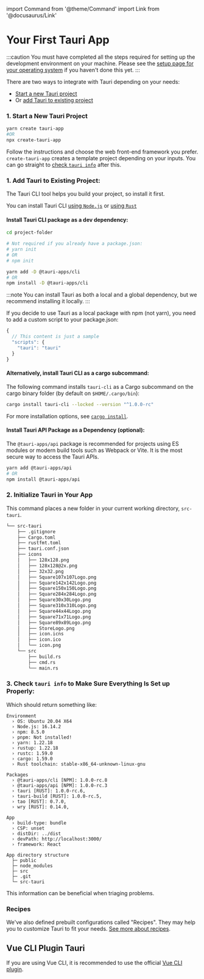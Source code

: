 import Command from '@theme/Command'
import Link from '@docusaurus/Link'

# Your First Tauri App

:::caution
You must have completed all the steps required for setting up the development environment on your machine. Please see the [setup page for your operating system][prerequisites] if you haven't done this yet.
:::

There are two ways to integrate with Tauri depending on your needs:

- [Start a new Tauri project](#1-start-a-new-tauri-project)
- Or [add Tauri to existing project](#1-add-tauri-to-existing-project)

### 1. Start a New Tauri Project

```bash
yarn create tauri-app
#OR
npx create-tauri-app
```

Follow the instructions and choose the web front-end framework you prefer. `create-tauri-app` creates a template project depending on your inputs. You can go straight to [check `tauri info`](#3-check-tauri-info-to-make-sure-everything-is-set-up-properly) after this.

### 1. Add Tauri to Existing Project:

The Tauri CLI tool helps you build your project, so install it first.

You can install Tauri CLI [using `Node.js`](#install-tauri-cli-package-as-a-dev-dependency) or [using `Rust`](#alternatively-install-tauri-cli-as-a-cargo-subcommand)

#### Install Tauri CLI package as a dev dependency:

```bash
cd project-folder

# Not required if you already have a package.json:
# yarn init
# OR
# npm init

yarn add -D @tauri-apps/cli
# OR
npm install -D @tauri-apps/cli
```

:::note
You can install Tauri as both a local and a global dependency, but we recommend installing it locally.
:::

If you decide to use Tauri as a local package with npm (not yarn), you need to add a custom script to your package.json:

```js title=package.json
{
  // This content is just a sample
  "scripts": {
    "tauri": "tauri"
  }
}
```

#### Alternatively, install Tauri CLI as a cargo subcommand:

The following command installs `tauri-cli` as a Cargo subcommand on the cargo binary folder (by default on `$HOME/.cargo/bin`):

```bash
cargo install tauri-cli --locked --version "^1.0.0-rc"
```

For more installation options, see [`cargo install`].

#### Install Tauri API Package as a Dependency (optional):

The `@tauri-apps/api` package is recommended for projects using ES modules or modern build tools such as Webpack or Vite. It is the most secure way to access the Tauri APIs.

```bash
yarn add @tauri-apps/api
# OR
npm install @tauri-apps/api
```

### 2. Initialize Tauri in Your App

<Command name="init" />

This command places a new folder in your current working directory, `src-tauri`.

```bash
└── src-tauri
    ├── .gitignore
    ├── Cargo.toml
    ├── rustfmt.toml
    ├── tauri.conf.json
    ├── icons
    │   ├── 128x128.png
    │   ├── 128x128@2x.png
    │   ├── 32x32.png
    │   ├── Square107x107Logo.png
    │   ├── Square142x142Logo.png
    │   ├── Square150x150Logo.png
    │   ├── Square284x284Logo.png
    │   ├── Square30x30Logo.png
    │   ├── Square310x310Logo.png
    │   ├── Square44x44Logo.png
    │   ├── Square71x71Logo.png
    │   ├── Square89x89Logo.png
    │   ├── StoreLogo.png
    │   ├── icon.icns
    │   ├── icon.ico
    │   └── icon.png
    └── src
        ├── build.rs
        ├── cmd.rs
        └── main.rs
```

### 3. Check `tauri info` to Make Sure Everything Is Set up Properly:

<Command name="info" />

Which should return something like:

```
Environment
  › OS: Ubuntu 20.04 X64
  › Node.js: 16.14.2
  › npm: 8.5.0
  › pnpm: Not installed!
  › yarn: 1.22.18
  › rustup: 1.22.18
  › rustc: 1.59.0
  › cargo: 1.59.0
  › Rust toolchain: stable-x86_64-unknown-linux-gnu

Packages
  › @tauri-apps/cli [NPM]: 1.0.0-rc.8
  › @tauri-apps/api [NPM]: 1.0.0-rc.3
  › tauri [RUST]: 1.0.0-rc.6,
  › tauri-build [RUST]: 1.0.0-rc.5,
  › tao [RUST]: 0.7.0,
  › wry [RUST]: 0.14.0,

App
  › build-type: bundle
  › CSP: unset
  › distDir: ../dist
  › devPath: http://localhost:3000/
  › framework: React

App directory structure
  ├─ public
  ├─ node_modules
  ├─ src
  ├─ .git
  └─ src-tauri
```

This information can be beneficial when triaging problems.

### Recipes

We've also defined prebuilt configurations called "Recipes". They may help you to customize Tauri to fit your needs.
[See more about recipes][recipes].

## Vue CLI Plugin Tauri

If you are using Vue CLI, it is recommended to use the official [Vue CLI plugin].

[prerequisites]: ./prerequisites.md
[`cargo install`]: https://doc.rust-lang.org/cargo/commands/cargo-install.html#description
[recipes]: ../architecture/recipes/about-recipes.md
[vue cli plugin]: https://github.com/tauri-apps/vue-cli-plugin-tauri
